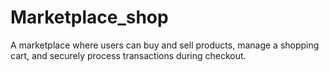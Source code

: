 # Marketplace_shop
A  marketplace where users can buy and sell products, manage a shopping cart, and securely process transactions during checkout.
